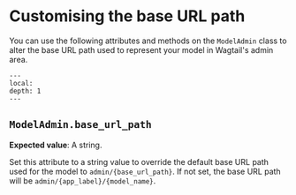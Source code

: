 # Customising the base URL path

You can use the following attributes and methods on the `ModelAdmin` class to alter the base URL path used to represent your model in Wagtail's admin area.

```{contents}
---
local:
depth: 1
---
```

## `ModelAdmin.base_url_path`

**Expected value**: A string.

Set this attribute to a string value to override the default base URL path used for the model to `admin/{base_url_path}`.
If not set, the base URL path will be `admin/{app_label}/{model_name}`.
